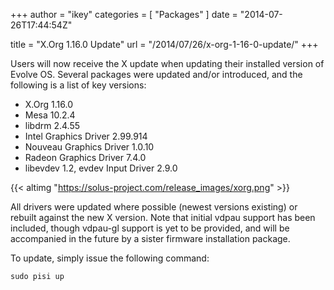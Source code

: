 +++
author = "ikey"
categories = [
"Packages"
]
date =  "2014-07-26T17:44:54Z"

title = "X.Org 1.16.0 Update"
url = "/2014/07/26/x-org-1-16-0-update/"
+++

Users will now receive the X update when updating their installed version of Evolve OS. Several packages were updated and/or introduced, and the following is a 
list of key versions:
<!--more-->
* X.Org 1.16.0
* Mesa 10.2.4
* libdrm 2.4.55
* Intel Graphics Driver 2.99.914
* Nouveau Graphics Driver 1.0.10
* Radeon Graphics Driver 7.4.0
* libevdev 1.2, evdev Input Driver 2.9.0

{{< altimg "https://solus-project.com/release_images/xorg.png" >}}

All drivers were updated where possible (newest versions existing) or rebuilt against the new X version. Note that initial vdpau support has been included, 
though vdpau-gl support is yet to be provided, and will be accompanied in the future by a sister firmware installation package.

To update, simply issue the following command:

```
sudo pisi up
```